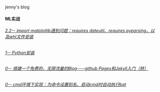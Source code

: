 jenny's blog

#### ML实战

###### [2.2-- import matplotlib遇到问题：requires dateutil、requires pyparsing，以及whl文件安装](https://github.com/jennyandty/jenny_blog/issues/4)
###### [1--   Python安装](https://github.com/jennyandty/jenny_blog/issues/3)
###### [0--   搭建一个免费的，无限流量的Blog----github Pages和Jekyll入门（转）](https://github.com/jennyandty/jekyll_demo/issues/2)
###### [0--   cmd环境下实现：为命令设置别名、启动cmd时自动执行bat](https://github.com/jennyandty/jekyll_demo/issues/1)

    
